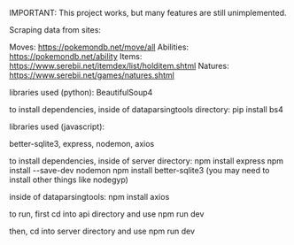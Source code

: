 IMPORTANT: This project works, but many features are still unimplemented.

Scraping data from sites:

Moves: https://pokemondb.net/move/all Abilities: https://pokemondb.net/ability Items: https://www.serebii.net/itemdex/list/holditem.shtml Natures: https://www.serebii.net/games/natures.shtml

libraries used (python):
BeautifulSoup4

to install dependencies, inside of dataparsingtools directory:
pip install bs4

libraries used (javascript):

better-sqlite3, express, nodemon, axios

to install dependencies, inside of server directory:
npm install express
npm install --save-dev nodemon
npm install better-sqlite3 (you may need to install other things like nodegyp)

inside of dataparsingtools:
npm install axios

to run, first cd into api directory and use npm run dev

then, cd into server directory and use npm run dev
